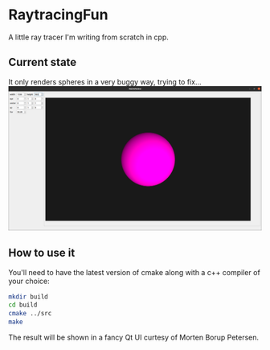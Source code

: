 # RaytracingFun
A little ray tracer I'm writing from scratch in cpp.  

## Current state  
It only renders spheres in a very buggy way, trying to fix...    
![Example result from the ray tracer](result.png)  
  
## How to use it  
You'll need to have the latest version of cmake along with a c++ compiler of your choice:  
```sh  
mkdir build  
cd build  
cmake ../src  
make   
```  
The result will be shown in a fancy Qt UI curtesy of Morten Borup Petersen.   

